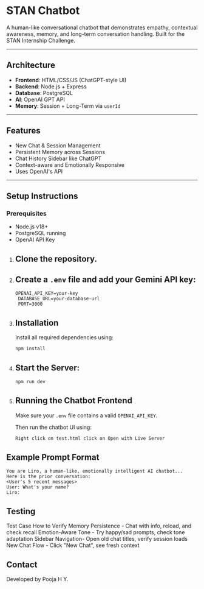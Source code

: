 # STAN Chatbot

A human-like conversational chatbot that demonstrates empathy, contextual awareness, memory, and long-term conversation handling. Built for the STAN Internship Challenge.

---

## Architecture

- **Frontend**: HTML/CSS/JS (ChatGPT-style UI)
- **Backend**: Node.js + Express
- **Database**: PostgreSQL
- **AI**: OpenAI GPT API
- **Memory**: Session + Long-Term via `userId`

---

## Features

- New Chat & Session Management
- Persistent Memory across Sessions
- Chat History Sidebar like ChatGPT
- Context-aware and Emotionally Responsive
- Uses OpenAI's API

---

## Setup Instructions

### Prerequisites

- Node.js v18+
- PostgreSQL running
- OpenAI API Key

1. ## Clone the repository.

2. ## Create a `.env` file and add your Gemini API key:
   ```env
   OPENAI_API_KEY=your-key
    DATABASE_URL=your-database-url
    PORT=3000
   ```
3. ## Installation

   Install all required dependencies using:

   ```bash
   npm install
   ```
4. ## Start the Server:
   ```bash
   npm run dev
   ```

5. ## Running the Chatbot Frontend

   Make sure your `.env` file contains a valid `OPENAI_API_KEY`.

   Then run the chatbot UI using:

   ```bash
   Right click on test.html click on Open with Live Server
##  Example Prompt Format

```
You are Liro, a human-like, emotionally intelligent AI chatbot...
Here is the prior conversation:
<User's 5 recent messages>
User: What's your name?
Liro:
```
## Testing
Test Case	         How to Verify
Memory Persistence  - Chat with info, reload, and check recall
Emotion-Aware Tone - Try happy/sad prompts, check tone adaptation
Sidebar Navigation- Open old chat titles, verify session loads
New Chat Flow - Click "New Chat", see fresh context

##  Contact

Developed by Pooja H Y.

